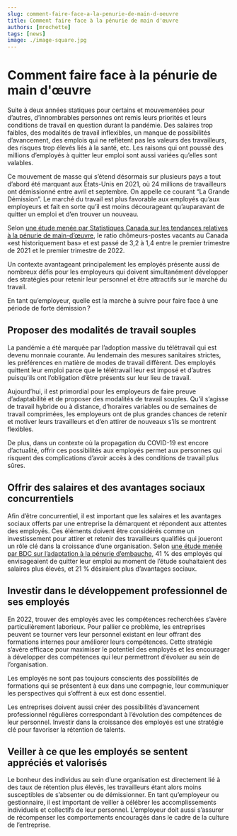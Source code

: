 ```yaml
---
slug: comment-faire-face-a-la-penurie-de-main-d-oeuvre
title: Comment faire face à la pénurie de main d'œuvre
authors: [mrochette]
tags: [news]
image: ./image-square.jpg
---
```


# Comment faire face à la pénurie de main d'œuvre
Suite à deux années statiques pour certains et mouvementées pour d’autres, d’innombrables personnes ont remis leurs priorités et leurs conditions de travail en question durant la pandémie. Des salaires trop faibles, des modalités de travail inflexibles, un manque de possibilités d’avancement, des emplois qui ne reflètent pas les valeurs des travailleurs, des risques trop élevés liés à la santé, etc. Les raisons qui ont poussé des millions d’employés à quitter leur emploi sont aussi variées qu’elles sont valables.

<!--truncate-->

Ce mouvement de masse qui s’étend désormais sur plusieurs pays a tout d’abord été marquant aux États-Unis en 2021, où 24 millions de travailleurs ont démissionné entre avril et septembre. On appelle ce courant “La Grande Démission”. Le marché du travail est plus favorable aux employés qu’aux employeurs et fait en sorte qu’il est moins décourageant qu’auparavant de quitter un emploi et d’en trouver un nouveau. 

Selon [une étude menée par Statistiques Canada sur les tendances relatives à la pénurie de main-d’œuvre](https://www.statcan.gc.ca/fr/sujets-debut/travail_/tendances-penurie-main-oeuvre-canada), le ratio chômeurs-postes vacants au Canada «est historiquement bas» et est passé de 3,2 à 1,4 entre le premier trimestre de 2021 et le premier trimestre de 2022. 

Un contexte avantageant principalement les employés présente aussi de nombreux défis pour les employeurs qui doivent simultanément développer des stratégies pour retenir leur personnel et être attractifs sur le marché du travail.

En tant qu’employeur, quelle est la marche à suivre pour faire face à une période de forte démission ? 

## Proposer des modalités de travail souples
La pandémie a été marquée par l’adoption massive du télétravail qui est devenu monnaie courante. Au lendemain des mesures sanitaires strictes, les préférences en matière de modes de travail diffèrent. Des employés quittent leur emploi parce que le télétravail leur est imposé et d’autres puisqu'ils ont l’obligation d’être présents sur leur lieu de travail. 

Aujourd’hui, il est primordial pour les employeurs de faire preuve d’adaptabilité et de proposer des modalités de travail souples. Qu’il s’agisse de travail hybride ou à distance, d’horaires variables ou de semaines de travail comprimées, les employeurs ont de plus grandes chances de retenir et motiver leurs travailleurs et d’en attirer de nouveaux s’ils se montrent flexibles.

De plus, dans un contexte où la propagation du COVID-19 est encore d’actualité, offrir ces possibilités aux employés permet aux personnes qui risquent des complications d’avoir accès à des conditions de travail plus sûres. 

## Offrir des salaires et des avantages sociaux concurrentiels
Afin d’être concurrentiel, il est important que les salaires et les avantages sociaux offerts par une entreprise la démarquent et répondent aux attentes des employés. Ces éléments doivent être considérés comme un investissement pour attirer et retenir des travailleurs qualifiés qui joueront un rôle clé dans la croissance d’une organisation. Selon [une étude menée par BDC sur l’adaptation à la pénurie d’embauche](https://www.bdc.ca/fr/a-propos/analyses-recherche/penurie-main-doeuvre), 41 % des employés qui envisageaient de quitter leur emploi au moment de l’étude souhaitaient des salaires plus élevés, et 21 % désiraient plus d’avantages sociaux. 

## Investir dans le développement professionnel de ses employés
En 2022, trouver des employés avec les compétences recherchées s’avère particulièrement laborieux. Pour pallier ce problème, les entreprises peuvent se tourner vers leur personnel existant en leur offrant des formations internes pour améliorer leurs compétences. Cette stratégie s’avère efficace pour maximiser le potentiel des employés et les encourager à développer des compétences qui leur permettront d’évoluer au sein de l’organisation. 

Les employés ne sont pas toujours conscients des possibilités de formations qui se présentent à eux dans une compagnie, leur communiquer les perspectives qui s’offrent à eux est donc essentiel. 

Les entreprises doivent aussi créer des possibilités d’avancement professionnel régulières correspondant à l’évolution des compétences de leur personnel. Investir dans la croissance des employés est une stratégie clé pour favoriser la rétention de talents. 

## Veiller à ce que les employés se sentent appréciés et valorisés
Le bonheur des individus au sein d’une organisation est directement lié à des taux de rétention plus élevés, les travailleurs étant alors moins susceptibles de s’absenter ou de démissionner. En tant qu’employeur ou gestionnaire, il est important de veiller à célébrer les accomplissements individuels et collectifs de leur personnel. L’employeur doit aussi s’assurer de récompenser les comportements encouragés dans le cadre de la culture de l’entreprise. 
